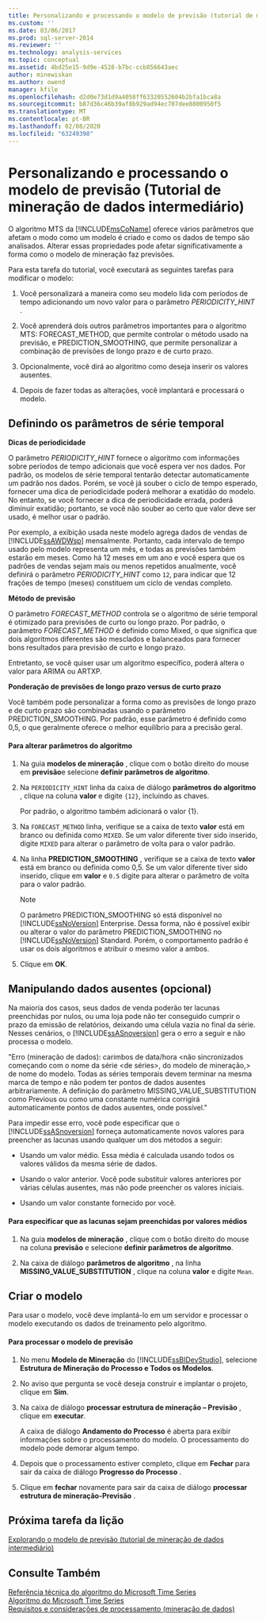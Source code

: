 ```yaml
---
title: Personalizando e processando o modelo de previsão (tutorial de mineração de dados intermediário) | Microsoft Docs
ms.custom: ''
ms.date: 03/06/2017
ms.prod: sql-server-2014
ms.reviewer: ''
ms.technology: analysis-services
ms.topic: conceptual
ms.assetid: 4bd25e15-9d9e-4528-b7bc-ccb856643aec
author: minewiskan
ms.author: owend
manager: kfile
ms.openlocfilehash: d2d0e73d1d9a4058ff63320552604b2bfa1bca8a
ms.sourcegitcommit: b87d36c46b39af8b929ad94ec707dee8800950f5
ms.translationtype: MT
ms.contentlocale: pt-BR
ms.lasthandoff: 02/08/2020
ms.locfileid: "63249398"
---
```

# <a name="customizing-and-processing-the-forecasting-model-intermediate-data-mining-tutorial"></a>Personalizando e processando o modelo de previsão (Tutorial de mineração de dados intermediário)
  O algoritmo MTS da [!INCLUDE[msCoName](../includes/msconame-md.md)] oferece vários parâmetros que afetam o modo como um modelo é criado e como os dados de tempo são analisados. Alterar essas propriedades pode afetar significativamente a forma como o modelo de mineração faz previsões.  
  
 Para esta tarefa do tutorial, você executará as seguintes tarefas para modificar o modelo:  
  
1.  Você personalizará a maneira como seu modelo lida com períodos de tempo adicionando um novo valor para o parâmetro *PERIODICITY_HINT* .  
  
2.  Você aprenderá dois outros parâmetros importantes para o algoritmo MTS: FORECAST_METHOD, que permite controlar o método usado na previsão, e PREDICTION_SMOOTHING, que permite personalizar a combinação de previsões de longo prazo e de curto prazo.  
  
3.  Opcionalmente, você dirá ao algoritmo como deseja inserir os valores ausentes.  
  
4.  Depois de fazer todas as alterações, você implantará e processará o modelo.  
  
## <a name="setting-time-series-parameters"></a>Definindo os parâmetros de série temporal  
 **Dicas de periodicidade**  
  
 O parâmetro *PERIODICITY_HINT* fornece o algoritmo com informações sobre períodos de tempo adicionais que você espera ver nos dados. Por padrão, os modelos de série temporal tentarão detectar automaticamente um padrão nos dados. Porém, se você já souber o ciclo de tempo esperado, fornecer uma dica de periodicidade poderá melhorar a exatidão do modelo. No entanto, se você fornecer a dica de periodicidade errada, poderá diminuir exatidão; portanto, se você não souber ao certo que valor deve ser usado, é melhor usar o padrão.  
  
 Por exemplo, a exibição usada neste modelo agrega dados de vendas de [!INCLUDE[ssAWDWsp](../includes/ssawdwsp-md.md)] mensalmente. Portanto, cada intervalo de tempo usado pelo modelo representa um mês, e todas as previsões também estarão em meses. Como há 12 meses em um ano e você espera que os padrões de vendas sejam mais ou menos repetidos anualmente, você definirá o parâmetro *PERIODICITY_HINT* como `12`, para indicar que 12 frações de tempo (meses) constituem um ciclo de vendas completo.  
  
 **Método de previsão**  
  
 O parâmetro *FORECAST_METHOD* controla se o algoritmo de série temporal é otimizado para previsões de curto ou longo prazo. Por padrão, o parâmetro *FORECAST_METHOD* é definido como Mixed, o que significa que dois algoritmos diferentes são mesclados e balanceados para fornecer bons resultados para previsão de curto e longo prazo.  
  
 Entretanto, se você quiser usar um algoritmo específico, poderá altera o valor para ARIMA ou ARTXP.  
  
 **Ponderação de previsões de longo prazo versus de curto prazo**  
  
 Você também pode personalizar a forma como as previsões de longo prazo e de curto prazo são combinadas usando o parâmetro PREDICTION_SMOOTHING. Por padrão, esse parâmetro é definido como 0,5, o que geralmente oferece o melhor equilíbrio para a precisão geral.  
  
#### <a name="to-change-the-algorithm-parameters"></a>Para alterar parâmetros do algoritmo  
  
1.  Na guia **modelos de mineração** , clique com o botão direito do mouse em **previsão**e selecione **definir parâmetros de algoritmo**.  
  
2.  Na `PERIODICITY_HINT` linha da caixa de diálogo **parâmetros do algoritmo** , clique na coluna **valor** e digite `{12}`, incluindo as chaves.  
  
     Por padrão, o algoritmo também adicionará o valor {1}.  
  
3.  Na `FORECAST_METHOD` linha, verifique se a caixa de texto **valor** está em branco ou definida como `MIXED`. Se um valor diferente tiver sido inserido, digite `MIXED` para alterar o parâmetro de volta para o valor padrão.  
  
4.  Na linha **PREDICTION_SMOOTHING** , verifique se a caixa de texto **valor** está em branco ou definida como 0,5. Se um valor diferente tiver sido inserido, clique em **valor** e `0.5` digite para alterar o parâmetro de volta para o valor padrão.  
  
    > [!NOTE]  
    >  O parâmetro PREDICTION_SMOOTHING só está disponível no [!INCLUDE[ssNoVersion](../includes/ssnoversion-md.md)] Enterprise. Dessa forma, não é possível exibir ou alterar o valor do parâmetro PREDICTION_SMOOTHING no [!INCLUDE[ssNoVersion](../includes/ssnoversion-md.md)] Standard. Porém, o comportamento padrão é usar os dois algoritmos e atribuir o mesmo valor a ambos.  
  
5.  Clique em **OK**.  
  
## <a name="handling-missing-data-optional"></a>Manipulando dados ausentes (opcional)  
 Na maioria dos casos, seus dados de venda poderão ter lacunas preenchidas por nulos, ou uma loja pode não ter conseguido cumprir o prazo da emissão de relatórios, deixando uma célula vazia no final da série. Nesses cenários, o [!INCLUDE[ssASnoversion](../includes/ssasnoversion-md.md)] gera o erro a seguir e não processa o modelo.  
  
 "Erro (mineração de dados): carimbos de data/hora \<não sincronizados começando com o nome da série \<de séries>, do modelo de mineração,> de nome do modelo. Todas as séries temporais devem terminar na mesma marca de tempo e não podem ter pontos de dados ausentes arbitrariamente. A definição do parâmetro MISSING_VALUE_SUBSTITUTION como Previous ou como uma constante numérica corrigirá automaticamente pontos de dados ausentes, onde possível."  
  
 Para impedir esse erro, você pode especificar que o [!INCLUDE[ssASnoversion](../includes/ssasnoversion-md.md)] forneça automaticamente novos valores para preencher as lacunas usando qualquer um dos métodos a seguir:  
  
-   Usando um valor médio. Essa média é calculada usando todos os valores válidos da mesma série de dados.  
  
-   Usando o valor anterior. Você pode substituir valores anteriores por várias células ausentes, mas não pode preencher os valores iniciais.  
  
-   Usando um valor constante fornecido por você.  
  
#### <a name="to-specify-that-gaps-be-filled-by-averaging-values"></a>Para especificar que as lacunas sejam preenchidas por valores médios  
  
1.  Na guia **modelos de mineração** , clique com o botão direito do mouse na coluna **previsão** e selecione **definir parâmetros de algoritmo**.  
  
2.  Na caixa de diálogo **parâmetros de algoritmo** , na linha **MISSING_VALUE_SUBSTITUTION** , clique na coluna **valor** e digite `Mean`.  
  
## <a name="build-the-model"></a>Criar o modelo  
 Para usar o modelo, você deve implantá-lo em um servidor e processar o modelo executando os dados de treinamento pelo algoritmo.  
  
#### <a name="to-process-the-forecasting-model"></a>Para processar o modelo de previsão  
  
1.  No menu **Modelo de Mineração** do [!INCLUDE[ssBIDevStudio](../includes/ssbidevstudio-md.md)], selecione **Estrutura de Mineração do Processo e Todos os Modelos**.  
  
2.  No aviso que pergunta se você deseja construir e implantar o projeto, clique em **Sim**.  
  
3.  Na caixa de diálogo **processar estrutura de mineração – Previsão** , clique em **executar**.  
  
     A caixa de diálogo **Andamento do Processo** é aberta para exibir informações sobre o processamento do modelo. O processamento do modelo pode demorar algum tempo.  
  
4.  Depois que o processamento estiver completo, clique em **Fechar** para sair da caixa de diálogo **Progresso do Processo** .  
  
5.  Clique em **fechar** novamente para sair da caixa de diálogo **processar estrutura de mineração-Previsão** .  
  
## <a name="next-task-in-lesson"></a>Próxima tarefa da lição  
 [Explorando o modelo de previsão &#40;tutorial de mineração de dados intermediário&#41;](../../2014/tutorials/exploring-the-forecasting-model-intermediate-data-mining-tutorial.md)  
  
## <a name="see-also"></a>Consulte Também  
 [Referência técnica do algoritmo do Microsoft Time Series](../../2014/analysis-services/data-mining/microsoft-time-series-algorithm-technical-reference.md)   
 [Algoritmo do Microsoft Time Series](../../2014/analysis-services/data-mining/microsoft-time-series-algorithm.md)   
 [Requisitos e considerações de processamento &#40;mineração de dados&#41;](../../2014/analysis-services/data-mining/processing-requirements-and-considerations-data-mining.md)  
  
  
